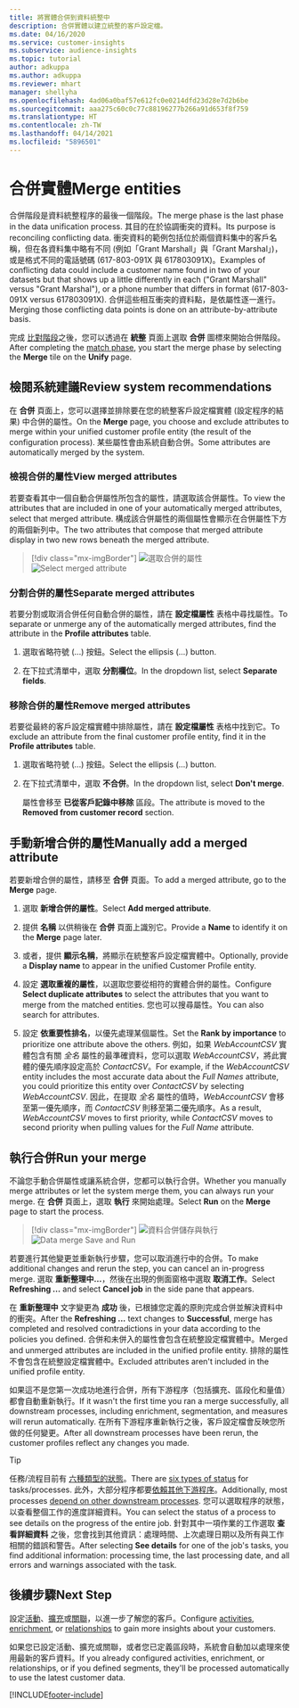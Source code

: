 ```yaml
---
title: 將實體合併到資料統整中
description: 合併實體以建立統整的客戶設定檔。
ms.date: 04/16/2020
ms.service: customer-insights
ms.subservice: audience-insights
ms.topic: tutorial
author: adkuppa
ms.author: adkuppa
ms.reviewer: mhart
manager: shellyha
ms.openlocfilehash: 4ad06a0baf57e612fc0e0214dfd23d28e7d2b6be
ms.sourcegitcommit: aaa275c60c0c77c88196277b266a91d653f8f759
ms.translationtype: HT
ms.contentlocale: zh-TW
ms.lasthandoff: 04/14/2021
ms.locfileid: "5896501"
---
```

# <a name="merge-entities"></a><span data-ttu-id="10001-103">合併實體</span><span class="sxs-lookup"><span data-stu-id="10001-103">Merge entities</span></span>

<span data-ttu-id="10001-104">合併階段是資料統整程序的最後一個階段。</span><span class="sxs-lookup"><span data-stu-id="10001-104">The merge phase is the last phase in the data unification process.</span></span> <span data-ttu-id="10001-105">其目的在於協調衝突的資料。</span><span class="sxs-lookup"><span data-stu-id="10001-105">Its purpose is reconciling conflicting data.</span></span> <span data-ttu-id="10001-106">衝突資料的範例包括位於兩個資料集中的客戶名稱，但在各資料集中略有不同 (例如「Grant Marshall」與「Grant Marshal」)，或是格式不同的電話號碼 (617-803-091X 與 617803091X)。</span><span class="sxs-lookup"><span data-stu-id="10001-106">Examples of conflicting data could include a customer name found in two of your datasets but that shows up a little differently in each ("Grant Marshall" versus "Grant Marshal"), or a phone number that differs in format (617-803-091X versus 617803091X).</span></span> <span data-ttu-id="10001-107">合併這些相互衝突的資料點，是依屬性逐一進行。</span><span class="sxs-lookup"><span data-stu-id="10001-107">Merging those conflicting data points is done on an attribute-by-attribute basis.</span></span>

<span data-ttu-id="10001-108">完成 [比對階段](match-entities.md)之後，您可以透過在 **統整** 頁面上選取 **合併** 圖標來開始合併階段。</span><span class="sxs-lookup"><span data-stu-id="10001-108">After completing the [match phase](match-entities.md), you start the merge phase by selecting the **Merge** tile on the **Unify** page.</span></span>

## <a name="review-system-recommendations"></a><span data-ttu-id="10001-109">檢閱系統建議</span><span class="sxs-lookup"><span data-stu-id="10001-109">Review system recommendations</span></span>

<span data-ttu-id="10001-110">在 **合併** 頁面上，您可以選擇並排除要在您的統整客戶設定檔實體 (設定程序的結果) 中合併的屬性。</span><span class="sxs-lookup"><span data-stu-id="10001-110">On the **Merge** page, you choose and exclude attributes to merge within your unified customer profile entity (the result of the configuration process).</span></span> <span data-ttu-id="10001-111">某些屬性會由系統自動合併。</span><span class="sxs-lookup"><span data-stu-id="10001-111">Some attributes are automatically merged by the system.</span></span>

### <a name="view-merged-attributes"></a><span data-ttu-id="10001-112">檢視合併的屬性</span><span class="sxs-lookup"><span data-stu-id="10001-112">View merged attributes</span></span>

<span data-ttu-id="10001-113">若要查看其中一個自動合併屬性所包含的屬性，請選取該合併屬性。</span><span class="sxs-lookup"><span data-stu-id="10001-113">To view the attributes that are included in one of your automatically merged attributes, select that merged attribute.</span></span> <span data-ttu-id="10001-114">構成該合併屬性的兩個屬性會顯示在合併屬性下方的兩個新列中。</span><span class="sxs-lookup"><span data-stu-id="10001-114">The two attributes that compose that merged attribute display in two new rows beneath the merged attribute.</span></span>

> [!div class="mx-imgBorder"]
> <span data-ttu-id="10001-115">![選取合併的屬性](media/configure-data-merge-profile-attributes.png "選取合併的屬性")</span><span class="sxs-lookup"><span data-stu-id="10001-115">![Select merged attribute](media/configure-data-merge-profile-attributes.png "Select merged attribute")</span></span>

### <a name="separate-merged-attributes"></a><span data-ttu-id="10001-116">分割合併的屬性</span><span class="sxs-lookup"><span data-stu-id="10001-116">Separate merged attributes</span></span>

<span data-ttu-id="10001-117">若要分割或取消合併任何自動合併的屬性，請在 **設定檔屬性** 表格中尋找屬性。</span><span class="sxs-lookup"><span data-stu-id="10001-117">To separate or unmerge any of the automatically merged attributes, find the attribute in the **Profile attributes** table.</span></span>

1. <span data-ttu-id="10001-118">選取省略符號 (...) 按鈕。</span><span class="sxs-lookup"><span data-stu-id="10001-118">Select the ellipsis (...) button.</span></span>
  
2. <span data-ttu-id="10001-119">在下拉式清單中，選取 **分割欄位**。</span><span class="sxs-lookup"><span data-stu-id="10001-119">In the dropdown list, select **Separate fields**.</span></span>

### <a name="remove-merged-attributes"></a><span data-ttu-id="10001-120">移除合併的屬性</span><span class="sxs-lookup"><span data-stu-id="10001-120">Remove merged attributes</span></span>

<span data-ttu-id="10001-121">若要從最終的客戶設定檔實體中排除屬性，請在 **設定檔屬性** 表格中找到它。</span><span class="sxs-lookup"><span data-stu-id="10001-121">To exclude an attribute from the final customer profile entity, find it in the **Profile attributes** table.</span></span>

1. <span data-ttu-id="10001-122">選取省略符號 (...) 按鈕。</span><span class="sxs-lookup"><span data-stu-id="10001-122">Select the ellipsis (...) button.</span></span>
  
2. <span data-ttu-id="10001-123">在下拉式清單中，選取 **不合併**。</span><span class="sxs-lookup"><span data-stu-id="10001-123">In the dropdown list, select **Don't merge**.</span></span>

   <span data-ttu-id="10001-124">屬性會移至 **已從客戶記錄中移除** 區段。</span><span class="sxs-lookup"><span data-stu-id="10001-124">The attribute is moved to the **Removed from customer record** section.</span></span>

## <a name="manually-add-a-merged-attribute"></a><span data-ttu-id="10001-125">手動新增合併的屬性</span><span class="sxs-lookup"><span data-stu-id="10001-125">Manually add a merged attribute</span></span>

<span data-ttu-id="10001-126">若要新增合併的屬性，請移至 **合併** 頁面。</span><span class="sxs-lookup"><span data-stu-id="10001-126">To add a merged attribute, go to the **Merge** page.</span></span>

1. <span data-ttu-id="10001-127">選取 **新增合併的屬性**。</span><span class="sxs-lookup"><span data-stu-id="10001-127">Select **Add merged attribute**.</span></span>

2. <span data-ttu-id="10001-128">提供 **名稱** 以供稍後在 **合併** 頁面上識別它。</span><span class="sxs-lookup"><span data-stu-id="10001-128">Provide a **Name** to identify it on the **Merge** page later.</span></span>

3. <span data-ttu-id="10001-129">或者，提供 **顯示名稱**，將顯示在統整客戶設定檔實體中。</span><span class="sxs-lookup"><span data-stu-id="10001-129">Optionally, provide a **Display name** to appear in the unified Customer Profile entity.</span></span>

4. <span data-ttu-id="10001-130">設定 **選取重複的屬性**，以選取您要從相符的實體合併的屬性。</span><span class="sxs-lookup"><span data-stu-id="10001-130">Configure **Select duplicate attributes** to select the attributes that you want to merge from the matched entities.</span></span> <span data-ttu-id="10001-131">您也可以搜尋屬性。</span><span class="sxs-lookup"><span data-stu-id="10001-131">You can also search for attributes.</span></span>

5. <span data-ttu-id="10001-132">設定 **依重要性排名**，以優先處理某個屬性。</span><span class="sxs-lookup"><span data-stu-id="10001-132">Set the **Rank by importance** to prioritize one attribute above the others.</span></span> <span data-ttu-id="10001-133">例如，如果 *WebAccountCSV* 實體包含有關 *全名* 屬性的最準確資料，您可以選取 *WebAccountCSV*，將此實體的優先順序設定高於 *ContactCSV*。</span><span class="sxs-lookup"><span data-stu-id="10001-133">For example, if the *WebAccountCSV* entity includes the most accurate data about the *Full Names* attribute, you could prioritize this entity over *ContactCSV* by selecting *WebAccountCSV*.</span></span> <span data-ttu-id="10001-134">因此，在提取 *全名* 屬性的值時，*WebAccountCSV* 會移至第一優先順序，而 *ContactCSV* 則移至第二優先順序。</span><span class="sxs-lookup"><span data-stu-id="10001-134">As a result, *WebAccountCSV* moves to first priority, while *ContactCSV* moves to second priority when pulling values for the *Full Name* attribute.</span></span>

## <a name="run-your-merge"></a><span data-ttu-id="10001-135">執行合併</span><span class="sxs-lookup"><span data-stu-id="10001-135">Run your merge</span></span>

<span data-ttu-id="10001-136">不論您手動合併屬性或讓系統合併，您都可以執行合併。</span><span class="sxs-lookup"><span data-stu-id="10001-136">Whether you manually merge attributes or let the system merge them, you can always run your merge.</span></span> <span data-ttu-id="10001-137">在 **合併** 頁面上，選取 **執行** 來開始處理。</span><span class="sxs-lookup"><span data-stu-id="10001-137">Select **Run** on the **Merge** page to start the process.</span></span>

> [!div class="mx-imgBorder"]
> <span data-ttu-id="10001-138">![資料合併儲存與執行](media/configure-data-merge-save-run.png "資料合併儲存與執行")</span><span class="sxs-lookup"><span data-stu-id="10001-138">![Data merge Save and Run](media/configure-data-merge-save-run.png "Data merge Save and Run")</span></span>

<span data-ttu-id="10001-139">若要進行其他變更並重新執行步驟，您可以取消進行中的合併。</span><span class="sxs-lookup"><span data-stu-id="10001-139">To make additional changes and rerun the step, you can cancel an in-progress merge.</span></span> <span data-ttu-id="10001-140">選取 **重新整理中...**，然後在出現的側面窗格中選取 **取消工作**。</span><span class="sxs-lookup"><span data-stu-id="10001-140">Select **Refreshing ...** and select **Cancel job**  in the side pane that appears.</span></span>

<span data-ttu-id="10001-141">在 **重新整理中** 文字變更為 **成功** 後，已根據您定義的原則完成合併並解決資料中的衝突。</span><span class="sxs-lookup"><span data-stu-id="10001-141">After the **Refreshing ...** text changes to **Successful**, merge has completed and resolved contradictions in your data according to the policies you defined.</span></span> <span data-ttu-id="10001-142">合併和未併入的屬性會包含在統整設定檔實體中。</span><span class="sxs-lookup"><span data-stu-id="10001-142">Merged and unmerged attributes are included in the unified profile entity.</span></span> <span data-ttu-id="10001-143">排除的屬性不會包含在統整設定檔實體中。</span><span class="sxs-lookup"><span data-stu-id="10001-143">Excluded attributes aren't included in the unified profile entity.</span></span>

<span data-ttu-id="10001-144">如果這不是您第一次成功地進行合併，所有下游程序（包括擴充、區段化和量值）都會自動重新執行。</span><span class="sxs-lookup"><span data-stu-id="10001-144">If it wasn't the first time you ran a merge successfully, all downstream processes, including enrichment, segmentation, and measures will rerun automatically.</span></span> <span data-ttu-id="10001-145">在所有下游程序重新執行之後，客戶設定檔會反映您所做的任何變更。</span><span class="sxs-lookup"><span data-stu-id="10001-145">After all downstream processes have been rerun, the customer profiles reflect any changes you made.</span></span>

> [!TIP]
> <span data-ttu-id="10001-146">任務/流程目前有 [六種類型的狀態](system.md#status-types)。</span><span class="sxs-lookup"><span data-stu-id="10001-146">There are [six types of status](system.md#status-types) for tasks/processes.</span></span> <span data-ttu-id="10001-147">此外，大部分程序都要[依賴其他下游程序](system.md#refresh-policies)。</span><span class="sxs-lookup"><span data-stu-id="10001-147">Additionally, most processes [depend on other downstream processes](system.md#refresh-policies).</span></span> <span data-ttu-id="10001-148">您可以選取程序的狀態，以查看整個工作的進度詳細資料。</span><span class="sxs-lookup"><span data-stu-id="10001-148">You can select the status of a process to see details on the progress of the entire job.</span></span> <span data-ttu-id="10001-149">針對其中一項作業的工作選取 **查看詳細資料** 之後，您會找到其他資訊：處理時間、上次處理日期以及所有與工作相關的錯誤和警告。</span><span class="sxs-lookup"><span data-stu-id="10001-149">After selecting **See details** for one of the job's tasks, you find additional information: processing time, the last processing date, and all errors and warnings associated with the task.</span></span>

## <a name="next-step"></a><span data-ttu-id="10001-150">後續步驟</span><span class="sxs-lookup"><span data-stu-id="10001-150">Next Step</span></span>

<span data-ttu-id="10001-151">設定[活動](activities.md)、[擴充](enrichment-hub.md)或[關聯](relationships.md)，以進一步了解您的客戶。</span><span class="sxs-lookup"><span data-stu-id="10001-151">Configure [activities](activities.md), [enrichment](enrichment-hub.md), or [relationships](relationships.md) to gain more insights about your customers.</span></span>

<span data-ttu-id="10001-152">如果您已設定活動、擴充或關聯，或者您已定義區段時，系統會自動加以處理來使用最新的客戶資料。</span><span class="sxs-lookup"><span data-stu-id="10001-152">If you already configured activities, enrichment, or relationships, or if you defined segments, they'll be processed automatically to use the latest customer data.</span></span>




[!INCLUDE[footer-include](../includes/footer-banner.md)]
